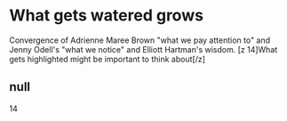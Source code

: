 # What gets watered grows

Convergence of Adrienne Maree Brown "what we pay attention to" and Jenny Odell's "what we notice" and Elliott Hartman's wisdom. [z 14]What gets highlighted might be important to think about[/z]

## null

14
